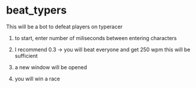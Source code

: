 # beat_typers
This will be a bot to defeat players on typeracer

1. to start, enter number of miliseconds between entering characters
2. I recommend 0.3 -> you will beat everyone and get 250 wpm
  this will be sufficient

3. a new window will be opened
4. you will win a race
